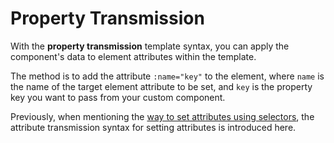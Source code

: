 # Property Transmission

With the **property transmission** template syntax, you can apply the component's data to element attributes within the template.

The method is to add the attribute `:name="key"` to the element, where `name` is the name of the target element attribute to be set, and `key` is the property key you want to pass from your custom component.

Previously, when mentioning the <a href='./index.html' olink>way to set attributes using selectors</a>, the attribute transmission syntax for setting attributes is introduced here.

<a href="../../publics/examples/property-transmission/demo.html" preview demo></a>
<a href="../../publics/examples/property-transmission/test-demo.html" main demo></a>

